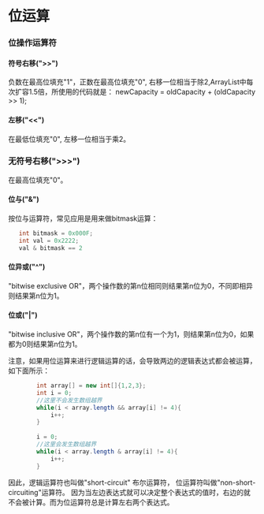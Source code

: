 # 位运算

### 位操作运算符
#### 符号右移(">>")
负数在最高位填充"1"，正数在最高位填充"0", 右移一位相当于除2,ArrayList中每次扩容1.5倍，所使用的代码就是：
newCapacity = oldCapacity + (oldCapacity >> 1);
#### 左移("<<")
在最低位填充"0", 左移一位相当于乘2。
### 无符号右移(">>>")
在最高位填充"0"。
#### 位与("&")
按位与运算符，常见应用是用来做bitmask运算：
```java
   int bitmask = 0x000F;
   int val = 0x2222;
   val & bitmask == 2
```
#### 位异或("^")
"bitwise exclusive OR"，两个操作数的第n位相同则结果第n位为0，不同即相异则结果第n位为1。

#### 位或("|")
"bitwise inclusive OR"，两个操作数的第n位有一个为1，则结果第n位为0，如果都为0则结果第n位为1。

注意，如果用位运算来进行逻辑运算的话，会导致两边的逻辑表达式都会被运算，如下面所示：
```java
        int array[] = new int[]{1,2,3};
        int i = 0;
        //这里不会发生数组越界
        while(i < array.length && array[i] != 4){
            i++;
        }
       
        i = 0;
        //这里会发生数组越界
        while(i < array.length & array[i] != 4){
            i++;
        }
```
因此，逻辑运算符也叫做"short-circuit" 布尔运算符， 位运算符叫做"non-short-circuiting"运算符。 因为当左边表达式就可以决定整个表达式的值时，右边的就不会被计算。而为位运算符总是计算左右两个表达式。